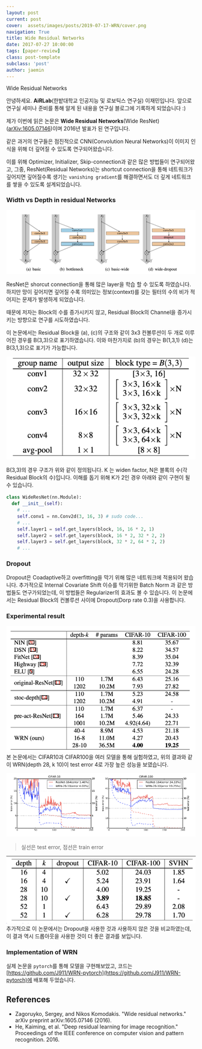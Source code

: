 ```yaml
---
layout: post
current: post
cover:  assets/images/posts/2019-07-17-WRN/cover.png
navigation: True
title: Wide Residual Networks
date: 2017-07-27 10:00:00
tags: [paper-review]
class: post-template
subclass: 'post'
author: jaemin
---
```


Wide Residual Networks

안녕하세요. **AiRLab**(한밭대학교 인공지능 및 로보틱스 연구실) 이재민입니다. 앞으로 연구실 세미나 준비를 통해 알게 된 내용을 연구실 블로그에 기록하게 되었습니다 :)

제가 이번에 읽은 논문은 **Wide Residual Networks**(Wide ResNet) ([arXiv:1605.07146](https://arxiv.org/abs/1605.07146))이며 2016년 발표가 된 연구입니다. 

같은 과거의 연구들은 점진적으로 CNN(Convolution Neural Networks)이 이미지 인식을 위해 더 깊어질 수 있도록 연구되어왔습니다.

이를 위해 Optimizer, Initializer, Skip-connection과 같은 많은 방법들이 연구되어왔고, 그중, ResNet(Residual Networks)는 shortcut connection을 통해 네트워크가 깊어지면 깊어질수록 생기는 `vanishing gradient`를 해결하면서도 더 깊게 네트워크를 쌓을 수 있도록 설계되었습니다.


### Width vs Depth in residual Networks

![Figure1](/assets/images/posts/2019-07-17-WRN/figure1.png)

ResNet은 shorcut connection을 통해 많은 layer을 학습 할 수 있도록 하였습니다. 하지만 망이 깊어지면 깊어질 수록 의미있는 정보(context)를 갖는 필터의 수의 비가 적어지는 문제가 발생하게 되었습니다.

때문에 저자는 Block의 수를 증가시키지 않고, Residual Block의 Channel을 증가시키는 방향으로 연구를 시도하였습니다.

이 논문에서는 Residual Block을 (a), (c)의 구조와 같이 3x3 컨볼루션이 두 개로 이루어진 경우를 B(3,3)으로 표기하였습니다. 이와 마찬가지로 (b)의 경우는 B(1,3,1) (d)는 B(3,1,3)으로 표기가 가능합니다.

![Table1](/assets/images/posts/2019-07-17-WRN/table1.png)

B(3,3)의 경우 구조가 위와 같이 정의됩니다. K 는 widen factor, N은 블록의 수(각 Residual Block의 수)입니다. 이해를 돕기 위해 K가 2인 경우 아래와 같이 구현이 될 수 있습니다.

```python
class WideResNet(nn.Module):
  def __init__(self):
    # ...
    self.conv1 = nn.Conv2d(3, 16, 3) # sudo code...
    # ...
    self.layer1 = self.get_layers(block, 16, 16 * 2, 1)
    self.layer2 = self.get_layers(block, 16 * 2, 32 * 2, 2)
    self.layer3 = self.get_layers(block, 32 * 2, 64 * 2, 2)
    # ...
```

### Dropout
Dropout은 Coadaptive하고 overfitting을 막기 위해 많은 네트워크에 적용되어 왔습니다. 추가적으로 Internal Covariate Shift 이슈를 막기위한 Batch Norm 과 같은 방법들도 연구가되었는데, 이 방법들은 Regularizer의 효과도 볼 수 있습니다.
이 논문에서는 Residual Block의 컨볼루션 사이에 Dropout(Dorp rate 0.3)을 사용합니다. 

### Experimental result
![Table5](/assets/images/posts/2019-07-17-WRN/table5.png)
본 논문에서는 CIFAR10과 CIFAR100을 여러 모델을 통해 실험하였고, 위의 결과와 같이 WRN(depth 28, k 10)이 test error 4로 가장 높은 성능을 보였습니다.

![Figure2](/assets/images/posts/2019-07-17-WRN/figure2.png)
> 실선은 test error, 점선은 train error

![Table6](/assets/images/posts/2019-07-17-WRN/table6.png)
추가적으로 이 논문에서는 Dropout을 사용한 것과 사용하지 않은 것을 비교하였는데, 이 결과 역시 드롭아웃을 사용한 것이 더 좋은 결과를 보입니다.

### Implementation of WRN

실제 논문을 `pytorch`를 통해 모델을 구현해보았고, 코드는 [https://github.com/J911/WRN-pytorch](https://github.com/J911/WRN-pytorch)에 배포해 두었습니다.

## References
- Zagoruyko, Sergey, and Nikos Komodakis. "Wide residual networks." arXiv preprint arXiv:1605.07146 (2016).
- He, Kaiming, et al. "Deep residual learning for image recognition." Proceedings of the IEEE conference on computer vision and pattern recognition. 2016.
